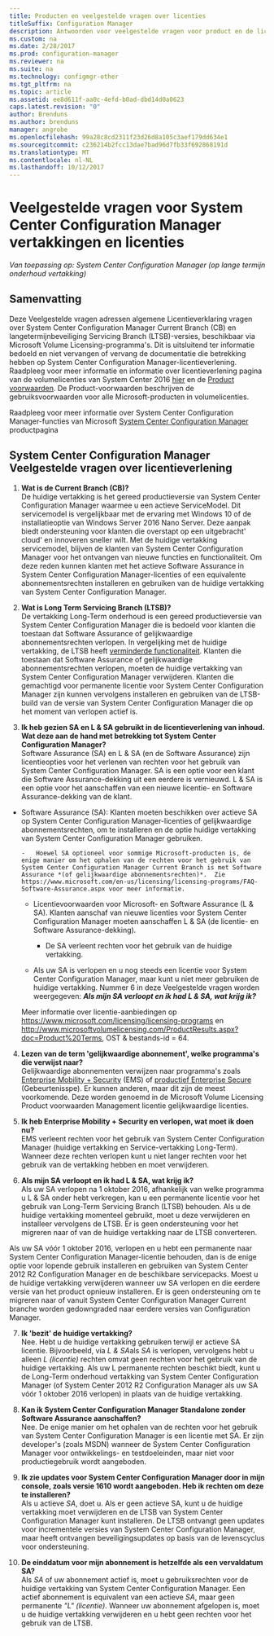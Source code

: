 ```yaml
---
title: Producten en veelgestelde vragen over licenties
titleSuffix: Configuration Manager
description: Antwoorden voor veelgestelde vragen voor product en de licentie voor System Center Configuration Manager.
ms.custom: na
ms.date: 2/28/2017
ms.prod: configuration-manager
ms.reviewer: na
ms.suite: na
ms.technology: configmgr-other
ms.tgt_pltfrm: na
ms.topic: article
ms.assetid: ee8d611f-aa0c-4efd-b0ad-dbd14d0a0623
caps.latest.revision: "0"
author: Brenduns
ms.author: brenduns
manager: angrobe
ms.openlocfilehash: 99a28c8cd2311f23d26d8a105c3aef179dd634e1
ms.sourcegitcommit: c236214b2fcc13dae7bad96d7fb33f692868191d
ms.translationtype: MT
ms.contentlocale: nl-NL
ms.lasthandoff: 10/12/2017
---
```

# <a name="frequently-asked-questions-for-system-center-configuration-manager-branches-and-licensing"></a>Veelgestelde vragen voor System Center Configuration Manager vertakkingen en licenties

 *Van toepassing op: System Center Configuration Manager (op lange termijn onderhoud vertakking)*

## <a name="summary"></a>Samenvatting
Deze Veelgestelde vragen adressen algemene Licentieverklaring vragen over System Center Configuration Manager Current Branch (CB) en langetermijnbeveiliging Servicing Branch (LTSB)-versies, beschikbaar via Microsoft Volume Licensing-programma's. Dit is uitsluitend ter informatie bedoeld en niet vervangen of vervang de documentatie die betrekking hebben op System Center Configuration Manager-licentieverlening. Raadpleeg voor meer informatie en informatie over licentieverlening pagina van de volumelicenties van System Center 2016 [hier](https://www.microsoft.com/licensing/product-licensing/system-center-2016.aspx) en de [Product voorwaarden](http://www.microsoft.com/licensing/about-licensing/product-licensing.aspx). De Product-voorwaarden beschrijven de gebruiksvoorwaarden voor alle Microsoft-producten in volumelicenties.

Raadpleeg voor meer informatie over System Center Configuration Manager-functies van Microsoft [System Center Configuration Manager](https://www.microsoft.com/cloud-platform/system-center-configuration-manager) productpagina




## <a name="system-center-configuration-manager-licensing-faq"></a>System Center Configuration Manager Veelgestelde vragen over licentieverlening

1.  **Wat is de Current Branch (CB)?**   
De huidige vertakking is het gereed productieversie van System Center Configuration Manager waarmee u een actieve ServiceModel. Dit servicemodel is vergelijkbaar met de ervaring met Windows 10 of de installatieoptie van Windows Server 2016 Nano Server. Deze aanpak biedt ondersteuning voor klanten die overstapt op een uitgebracht' cloud' en innoveren sneller wilt. Met de huidige vertakking servicemodel, blijven de klanten van System Center Configuration Manager voor het ontvangen van nieuwe functies en functionaliteit. Om deze reden kunnen klanten met het actieve Software Assurance in System Center Configuration Manager-licenties of een equivalente abonnementsrechten installeren en gebruiken van de huidige vertakking van System Center Configuration Manager.

2.  **Wat is Long Term Servicing Branch (LTSB)?**  
De vertakking Long-Term onderhoud is een gereed productieversie van System Center Configuration Manager die is bedoeld voor klanten die toestaan dat Software Assurance of gelijkwaardige abonnementsrechten verlopen. In vergelijking met de huidige vertakking, de LTSB heeft [verminderde functionaliteit](/sccm/core/understand/introduction-to-the-ltsb#features-that-are-not-available-in-the-ltsb-of-configuration-manager). Klanten die toestaan dat Software Assurance of gelijkwaardige abonnementsrechten verlopen, moeten de huidige vertakking van System Center Configuration Manager verwijderen. Klanten die gemachtigd voor permanente licentie voor System Center Configuration Manager zijn kunnen vervolgens installeren en gebruiken van de LTSB-build van de versie van System Center Configuration Manager die op het moment van verlopen actief is.

3.  **Ik heb gezien SA en L & SA gebruikt in de licentieverlening van inhoud. Wat deze aan de hand met betrekking tot System Center Configuration Manager?**    
Software Assurance (SA) en L & SA (en de Software Assurance) zijn licentieopties voor het verlenen van rechten voor het gebruik van System Center Configuration Manager. SA is een optie voor een klant die Software Assurance-dekking uit een eerdere is vernieuwd. L & SA is een optie voor het aanschaffen van een nieuwe licentie- en Software Assurance-dekking van de klant.
  - Software Assurance (SA): Klanten moeten beschikken over actieve SA op System Center Configuration Manager-licenties of gelijkwaardige abonnementsrechten, om te installeren en de optie huidige vertakking van System Center Configuration Manager gebruiken.    

        -   Hoewel SA optioneel voor sommige Microsoft-producten is, de enige manier om het ophalen van de rechten voor het gebruik van System Center Configuration Manager Current Branch is met Software Assurance *(of gelijkwaardige abonnementsrechten)*.  Zie https://www.microsoft.com/en-us/licensing/licensing-programs/FAQ-Software-Assurance.aspx voor meer informatie.

      - Licentievoorwaarden voor Microsoft- en Software Assurance (L & SA). Klanten aanschaf van nieuwe licenties voor System Center Configuration Manager moeten aanschaffen L & SA (de licentie- en Software Assurance-dekking).   

         - De SA verleent rechten voor het gebruik van de huidige vertakking.

       - Als uw SA is verlopen en u nog steeds een licentie voor System Center Configuration Manager, maar kunt u niet meer gebruiken de huidige vertakking. Nummer 6 in deze Veelgestelde vragen worden weergegeven: ***Als mijn SA verloopt en ik had L & SA, wat krijg ik?***

       Meer informatie over licentie-aanbiedingen op https://www.microsoft.com/licensing/licensing-programs en http://www.microsoftvolumelicensing.com/ProductResults.aspx?doc=Product%20Terms, OST & bestands-id = 64.

4.  **Lezen van de term 'gelijkwaardige abonnement', welke programma's die verwijst naar?**   
       Gelijkwaardige abonnementen verwijzen naar programma's zoals [Enterprise Mobility + Security](http://www.microsoftvolumelicensing.com/ProductResults.aspx?doc=Product%20Terms,OST&fid=51) (EMS) of [productief Enterprise Secure](https://www.microsoft.com/secure-productive-enterprise/default.aspx) (Gebeurtenisspe). Er kunnen anderen, maar dit zijn de meest voorkomende. Deze worden genoemd in de Microsoft Volume Licensing Product voorwaarden Management licentie gelijkwaardige licenties.

5.  **Ik heb Enterprise Mobility + Security en verlopen, wat moet ik doen nu?**  
       EMS verleent rechten voor het gebruik van System Center Configuration Manager (huidige vertakking en Service-vertakking Long-Term). Wanneer deze rechten verlopen kunt u niet langer rechten voor het gebruik van de vertakking hebben en moet verwijderen.  

6.  **Als mijn SA verloopt en ik had L & SA, wat krijg ik?**   
   Als uw SA verlopen na 1 oktober 2016, afhankelijk van welke programma u L & SA onder hebt verkregen, kan u een permanente licentie voor het gebruik van Long-Term Servicing Branch (LTSB) behouden. Als u de huidige vertakking momenteel gebruikt, moet u deze verwijderen en installeer vervolgens de LTSB. Er is geen ondersteuning voor het migreren naar of van de huidige vertakking naar de LTSB converteren.

  Als uw SA vóór 1 oktober 2016, verlopen en u hebt een permanente naar System Center Configuration Manager-licentie behouden, dan is de enige optie voor lopende gebruik installeren en gebruiken van System Center 2012 R2 Configuration Manager en de beschikbare servicepacks. Moest u de huidige vertakking verwijderen wanneer uw SA verlopen en die eerdere versie van het product opnieuw installeren. Er is geen ondersteuning om te migreren naar of vanuit System Center Configuration Manager Current branche worden gedowngraded naar eerdere versies van Configuration Manager.

7. **Ik 'bezit' de huidige vertakking?**   
  Nee. Hebt u de huidige vertakking gebruiken terwijl er actieve SA licentie. Bijvoorbeeld, via *L & SA*als *SA* is verlopen, vervolgens hebt u alleen *L (licentie)* rechten omvat geen rechten voor het gebruik van de huidige vertakking. Als uw L permanente rechten beschikt biedt, kunt u de Long-Term onderhoud vertakking van System Center Configuration Manager (of System Center 2012 R2 Configuration Manager als uw SA vóór 1 oktober 2016 verlopen) in plaats van de huidige vertakking.

8. **Kan ik System Center Configuration Manager Standalone zonder Software Assurance aanschaffen?**      
  Nee.  De enige manier om het ophalen van de rechten voor het gebruik van System Center Configuration Manager is een licentie met SA. Er zijn developer's (zoals MSDN) wanneer de System Center Configuration Manager voor ontwikkelings- en testdoeleinden, maar niet voor productiegebruik wordt aangeboden.

9. **Ik zie updates voor System Center Configuration Manager door in mijn console, zoals versie 1610 wordt aangeboden. Heb ik rechten om deze te installeren?**   
  Als u actieve *SA*, doet u. Als er geen actieve SA, kunt u de huidige vertakking moet verwijderen en de LTSB van System Center Configuration Manager kunt installeren. De LTSB ontvangt geen updates voor incrementele versies van System Center Configuration Manager, maar heeft ontvangen beveiligingsupdates op basis van de levenscyclus voor ondersteuning.

10. **De einddatum voor mijn abonnement is hetzelfde als een vervaldatum SA?**    
  Als *SA* of uw abonnement actief is, moet u gebruiksrechten voor de huidige vertakking van System Center Configuration Manager. Een actief abonnement is equivalent van een actieve *SA*, maar geen permanente *"L" (licentie)*. Wanneer uw abonnement afgelopen is, moet u de huidige vertakking verwijderen en u hebt geen rechten voor het gebruik van de LTSB.
